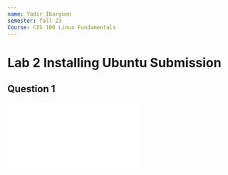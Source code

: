```yaml
---
name: Yadir Ibarguen
semester: fall 23
Course: CIS 106 Linux Fundamentals
---
```


# Lab 2 Installing Ubuntu Submission

## Question 1
![q1](picture1.md)